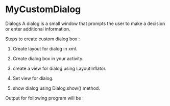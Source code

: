 # MyCustomDialog
Dialogs
A dialog is a small window that prompts the user to make a decision or enter additional information.

Steps to create custom dialog box :
1) Create layout for dialog in xml.

2) Create dialog box in your activity.

3) create a view for dialog using LayoutInflator.

4) Set view for dialog.

5) show dialog using Dialog.show() method.

Output for following program will be :

<br><br>
